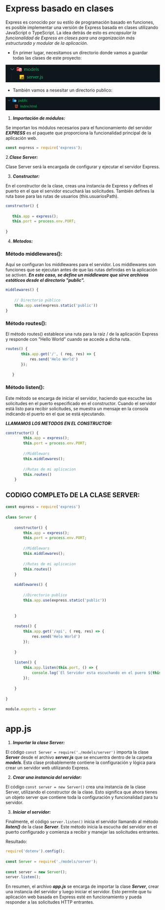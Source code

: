 # Express basado en clases

Express es conocido por su estilo de programación basado en funciones, es posible implementar una versión de Express basada en clases utilizando JavaScript o TypeScript. La idea detrás de esto es *encapsular la funcionalidad de Express en clases para una organización más estructurada y modular de la aplicación.*

+ En primer lugar, necesitamos un directorio donde vamos a guardar todas las clases de este proyecto: 

![models](/img/Screenshot_1.png)

* También vamos a nesesitar un directorio publico:

![models](/img/public.png)


1. ***Importación de módulos:***

 Se importan los módulos necesarios para el funcionamiento del servidor ***EXPRESS*** es el paquete que proporciona la funcionalidad principal de la aplicación web.

 ```JavaScript
 const express = require('express');
 ```



2.***Clase Server:***

 Clase Server  será la encargada de configurar y ejecutar el servidor Express.

3. ***Constructor:***

 En el constructor de la clase, creas una instancia de Express y defines el puerto en el que el servidor escuchará las solicitudes. También defines la ruta base para las rutas de usuarios (this.usuariosPath).

 ```JavaScript
 constructor() {

    this.app = express();
    this.port = process.env.PORT;
    
 }
 ```

 4. ***Metodos:***

### Método middlewares(): 

Aquí se configuran los middlewares para el servidor. Los middlewares son funciones que se ejecutan antes de que las rutas definidas en la aplicación se activen. ***En este caso, se define un middleware que sirve archivos estáticos desde el directorio "public".***
```JavaScript
middlewares() {

    // Directorio público
    this.app.use(express.static('public'))
}
```

### Método routes():

 El método routes() establece una ruta para la raíz / de la aplicación Express y responde con "Hello World" cuando se accede a dicha ruta.

 ```JavaScript
 routes() {
        this.app.get('/', ( req, res) => {
            res.send('Helo World')
        });

    }
 ```

### Método listen():

 Este método se encarga de iniciar el servidor, haciendo que escuche las solicitudes en el puerto especificado en el constructor. Cuando el servidor está listo para recibir solicitudes, se muestra un mensaje en la consola indicando el puerto en el que se está ejecutando.

***LLAMAMOS LOS METODOS EN EL CONSTRUCTOR:***
```JavaScript
constructor() {
        this.app = express();
        this.port = process.env.PORT;
       
        //Middlewars
        this.middlewares();

        //Rutas de mi aplicacion
        this.routes()
    }

```

## CODIGO COMPLETo DE LA CLASE SERVER:
```JavaScript
const express = require('express')

class Server {

    constructor() {
        this.app = express();
        this.port = process.env.PORT;
       
        //Middlewars
        this.middlewares();

        //Rutas de mi aplicacion
        this.routes()
    }

    middlewares() {
        
        //Directorio publico
        this.app.use(express.static('public'))


    }

    routes() {
        this.app.get('/api', ( req, res) => {
            res.send('Helo World')
        });

    }

    listen() {
        this.app.listen(this.port, () => {
            console.log(`El Servidor esta escuchando en el puero ${this.port}`)
        });

    }

}

module.exports = Server
```

# app.js

1. ***Importar la clase Server:***

 El código `const Server = require('./models/server')` importa la clase ***Server*** desde el archivo ***server.js*** que se encuentra dentro de la carpeta ***models***. Esta clase probablemente contiene la configuración y lógica para crear un servidor web utilizando Express.

2. ***Crear una instancia del servidor:***

 El código `const server = new Server()` crea una instancia de la clase Server, utilizando el constructor de la clase. Esto significa que ahora tienes un objeto server que contiene toda la configuración y funcionalidad para tu servidor.

3. ***Iniciar el servidor:***

 Finalmente, el código `server.listen()` inicia el servidor llamando al método ***listen()*** de la clase ***Server***. Este método inicia la escucha del servidor en el puerto configurado y comienza a recibir y manejar las solicitudes entrantes.


 Resultado:
 ```JavaScript
 require('dotenv').config();

const Server = require('./models/server');

const server = new Server();
server.listen();
 ```

En resumen, el archivo ***app.js*** se encarga de importar la clase ***Server***, crear una instancia del servidor y luego iniciar el servidor. Esto permite que tu aplicación web basada en Express esté en funcionamiento y pueda responder a las solicitudes HTTP entrantes.


 

